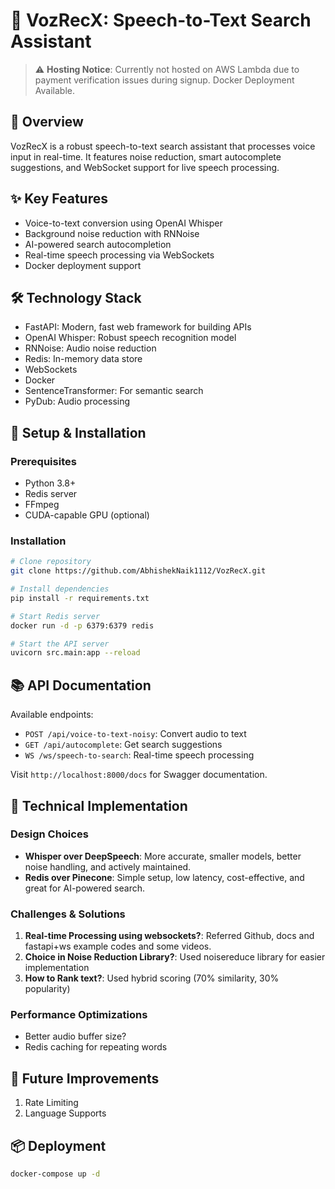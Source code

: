 # 🎤 VozRecX: Speech-to-Text Search Assistant

> ⚠️ **Hosting Notice**: Currently not hosted on AWS Lambda due to payment verification issues during signup. Docker Deployment Available.

## 📌 Overview
VozRecX is a robust speech-to-text search assistant that processes voice input in real-time. It features noise reduction, smart autocomplete suggestions, and WebSocket support for live speech processing.

## ✨ Key Features
- Voice-to-text conversion using OpenAI Whisper
- Background noise reduction with RNNoise
- AI-powered search autocompletion
- Real-time speech processing via WebSockets
- Docker deployment support

## 🛠️ Technology Stack
- FastAPI: Modern, fast web framework for building APIs
- OpenAI Whisper: Robust speech recognition model
- RNNoise: Audio noise reduction
- Redis: In-memory data store
- WebSockets
- Docker
- SentenceTransformer: For semantic search
- PyDub: Audio processing

## 🚀 Setup & Installation

### Prerequisites
- Python 3.8+
- Redis server
- FFmpeg
- CUDA-capable GPU (optional)

### Installation
```bash
# Clone repository
git clone https://github.com/AbhishekNaik1112/VozRecX.git

# Install dependencies
pip install -r requirements.txt

# Start Redis server
docker run -d -p 6379:6379 redis

# Start the API server
uvicorn src.main:app --reload
```

## 📚 API Documentation
Available endpoints:
- `POST /api/voice-to-text-noisy`: Convert audio to text
- `GET /api/autocomplete`: Get search suggestions
- `WS /ws/speech-to-search`: Real-time speech processing

Visit `http://localhost:8000/docs` for Swagger documentation.

## 🔧 Technical Implementation

### Design Choices
- **Whisper over DeepSpeech**: More accurate, smaller models, better noise handling, and actively maintained.  
- **Redis over Pinecone**: Simple setup, low latency, cost-effective, and great for AI-powered search.

### Challenges & Solutions
1. **Real-time Processing using websockets?**: Referred Github, docs and fastapi+ws example codes and some videos. 
2. **Choice in Noise Reduction Library?**: Used noisereduce library for easier implementation
3. **How to Rank text?**: Used hybrid scoring (70% similarity, 30% popularity)

### Performance Optimizations
- Better audio buffer size?
- Redis caching for repeating words

## 🔮 Future Improvements
1. Rate Limiting
2. Language Supports

## 📦 Deployment
```bash
docker-compose up -d
```
